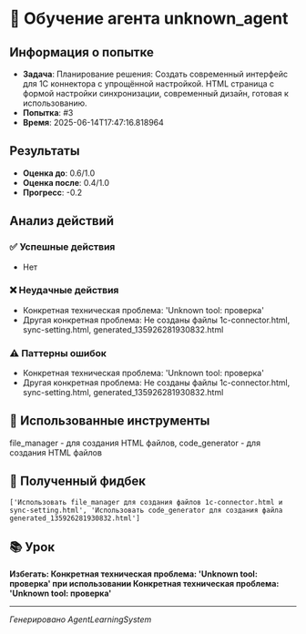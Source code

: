 # 🧠 Обучение агента unknown_agent

## Информация о попытке
- **Задача**: Планирование решения: Создать современный интерфейс для 1C коннектора с упрощённой настройкой. HTML страница с формой настройки синхронизации, современный дизайн, готовая к использованию.
- **Попытка**: #3
- **Время**: 2025-06-14T17:47:16.818964

## Результаты
- **Оценка до**: 0.6/1.0
- **Оценка после**: 0.4/1.0
- **Прогресс**: -0.2

## Анализ действий

### ✅ Успешные действия
- Нет

### ❌ Неудачные действия
- Конкретная техническая проблема: 'Unknown tool: проверка'
- Другая конкретная проблема: Не созданы файлы 1c-connector.html, sync-setting.html, generated_135926281930832.html

### ⚠️ Паттерны ошибок
- Конкретная техническая проблема: 'Unknown tool: проверка'
- Другая конкретная проблема: Не созданы файлы 1c-connector.html, sync-setting.html, generated_135926281930832.html

## 🔧 Использованные инструменты
file_manager - для создания HTML файлов, code_generator - для создания HTML файлов

## 📝 Полученный фидбек
```
['Использовать file_manager для создания файлов 1c-connector.html и sync-setting.html', 'Использовать code_generator для создания файла generated_135926281930832.html']
```

## 📚 Урок
**Избегать: Конкретная техническая проблема: 'Unknown tool: проверка' при использовании Конкретная техническая проблема: 'Unknown tool: проверка'**

---
*Генерировано AgentLearningSystem*
